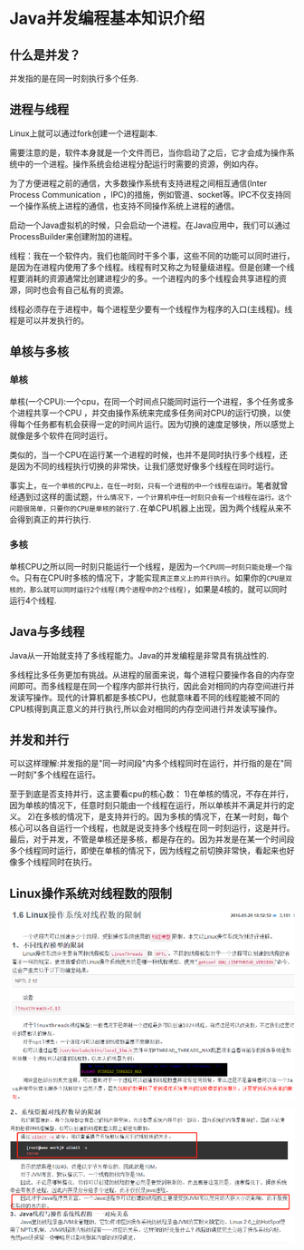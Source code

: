 # Java并发编程基本知识介绍

## 什么是并发？

并发指的是在同一时刻执行多个任务.

## 进程与线程

Linux上就可以通过fork创建一个进程副本.

需要注意的是，软件本身就是一个文件而已，当你启动了之后，它才会成为操作系统中的一个进程。操作系统会给进程分配运行时需要的资源，例如内存。

为了方便进程之前的通信，大多数操作系统有支持进程之间相互通信(Inter Process Communication ，IPC)的措施，例如管道、socket等。IPC不仅支持同一个操作系统上进程的通信，也支持不同操作系统上进程的通信。

启动一个Java虚拟机的时候，只会启动一个进程。在Java应用中，我们可以通过ProcessBuilder来创建附加的进程。

线程：我在一个软件内，我们也能同时干多个事，这些不同的功能可以同时进行，是因为在进程内使用了多个线程。线程有时又称之为轻量级进程。但是创建一个线程要消耗的资源通常比创建进程少的多。一个进程内的多个线程会共享进程的资源，同时也会有自己私有的资源。

线程必须存在于进程中，每个进程至少要有一个线程作为程序的入口(主线程)。线程是可以并发执行的。

## 单核与多核

### 单核

单核(一个CPU):一个cpu，在同一个时间点只能同时运行一个进程，多个任务或多个进程共享一个CPU
，并交由操作系统来完成多任务间对CPU的运行切换，以使得每个任务都有机会获得一定的时间片运行。因为切换的速度足够快，所以感觉上就像是多个软件在同时运行。

类似的，当一个CPU在运行某一个进程的时候，也并不是同时执行多个线程，还是因为不同的线程执行切换的非常快，让我们感觉好像多个线程在同时运行。

事实上，`在一个单核的CPU上，在任一时刻，只有一个进程的中一个线程在运行`。笔者就曾经遇到过这样的面试题，`什么情况下，一个计算机中任一时刻只会有一个线程在运行。这个问题很简单，只要你的CPU是单核的就行了.`在单CPU机器上出现，因为两个线程从来不会得到真正的并行执行.

### 多核

单核CPU之所以同一时刻只能运行一个线程，是因为`一个CPU同一时刻只能处理一个指令`。只有在CPU时多核的情况下，才能实现`真正意义上的并行执行`。如果你的`CPU是双核的，那么就可以同时运行2个线程(两个进程中的2个线程)`，如果是4核的，就可以同时运行4个线程.

## Java与多线程

Java从一开始就支持了多线程能力。Java的并发编程是非常具有挑战性的.

多线程比多任务更加有挑战。从进程的层面来说，每个进程只要操作各自的内存空间即可。而多线程是在同一个程序内部并行执行，因此会对相同的内存空间进行并发读写操作。现代的计算机都是多核CPU，也就意味着不同的线程能被不同的CPU核得到真正意义的并行执行,所以会对相同的内存空间进行并发读写操作。

## 并发和并行

可以这样理解:并发指的是"同一时间段"内多个线程同时在运行，并行指的是在"同一时刻"多个线程在运行。 

至于到底是否支持并行，这主要看cpu的核心数： 1)在单核的情况，不存在并行，因为单核的情况下，任意时刻只能由一个线程在运行，所以单核并不满足并行的定义。 2)在多核的情况下，是支持并行的。因为多核的情况下，在某一时刻，每个核心可以各自运行一个线程，也就是说支持多个线程在同一时刻运行，这是并行。 最后，对于并发，不管是单核还是多核，都是存在的。因为并发是在某一个时间段多个线程同时运行，即使在单核的情况下，因为线程之前切换非常快，看起来也好像多个线程同时在执行。

## Linux操作系统对线程数的限制

![](../pics/不同线程模型的限制.png)

![](../pics/系统资源对线程数量的限制.png)
